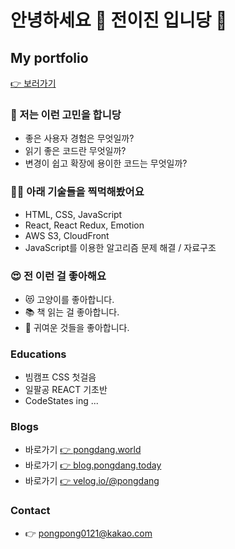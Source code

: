 # 안녕하세요 👋 전이진 입니당 👻

## My portfolio
[👉 보러가기](https://profile-pongdang.vercel.app/)

### 🤔 저는 이런 고민을 합니당 

- 좋은 사용자 경험은 무엇일까?
- 읽기 좋은 코드란 무엇일까?
- 변경이 쉽고 확장에 용이한 코드는 무엇일까?

### 🧑‍💻 아래 기술들을 찍먹해봤어요

- HTML, CSS, JavaScript
- React, React Redux, Emotion
- AWS S3, CloudFront
- JavaScript를 이용한 알고리즘 문제 해결 / 자료구조

### 😍 전 이런 걸 좋아해요

- 😻 고양이를 좋아합니다.
- 📚 책 읽는 걸 좋아합니다.
- 💙 귀여운 것들을 좋아합니다.

### Educations

- 빔캠프 CSS 첫걸음
- 일팔공 REACT 기초반
- CodeStates ing ...

### Blogs

- 바로가기 [ 👉 pongdang.world](https://pongdang.world)
- 바로가기 [ 👉 blog.pongdang.today](https://blog.pongdang.today)
- 바로가기 [ 👉 velog.io/@pongdang](https://velog.io/@pongdang)

### Contact

- 👉 pongpong0121@kakao.com
